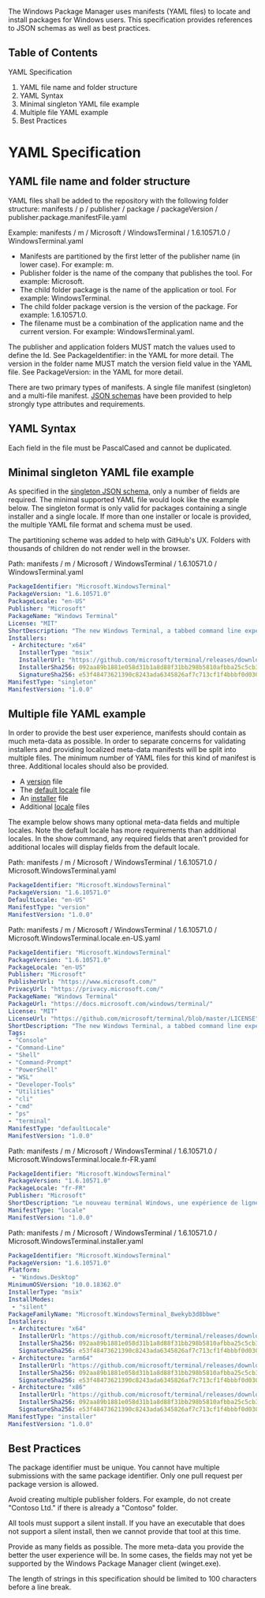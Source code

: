 The Windows Package Manager uses manifests (YAML files) to locate and install packages for Windows users.  This specification provides 
references to JSON schemas as well as best practices.

Table of Contents
----------------------------------
YAML Specification
   1) YAML file name and folder structure
   2) YAML Syntax
   3) Minimal singleton YAML file example
   4) Multiple file YAML example
   5) Best Practices

# YAML Specification

## YAML file name and folder structure
YAML files shall be added to the repository with the following folder structure:
manifests / p / publisher / package / packageVersion / publisher.package.manifestFile.yaml

Example:
manifests / m / Microsoft / WindowsTerminal / 1.6.10571.0 / WindowsTerminal.yaml

* Manifests are partitioned by the first letter of the publisher name (in lower case). For example: m.
* Publisher folder is the name of the company that publishes the tool.  For example: Microsoft.
* The child folder package is the name of the application or tool.  For example: WindowsTerminal.
* The child folder package version is the version of the package. For example: 1.6.10571.0.
* The filename must be a combination of the application name and the current version.  For example: WindowsTerminal.yaml.

The publisher and application folders MUST match the values used to define the Id.  See PackageIdentifier: in the YAML for more detail.
The version in the folder name MUST match the version field value in the YAML file.  See PackageVersion: in the YAML for more detail.

There are two primary types of manifests. A single file manifest (singleton) and a multi-file manifest. 
[JSON schemas](https://github.com/microsoft/winget-cli/tree/master/schemas/JSON/manifests/v1.0.0) have been provided 
to help strongly type attributes and requirements.

## YAML Syntax
Each field in the file must be PascalCased and cannot be duplicated.

## Minimal singleton YAML file example
As specified in the [singleton JSON schema](https://github.com/microsoft/winget-cli/blob/master/schemas/JSON/manifests/v1.0.0/manifest.singleton.1.0.0.json),
only a number of fields are required.  The minimal supported YAML file would look like the example below. The singleton format is only valid for packages containing
a single installer and a single locale. If more than one installer or locale is provided, the multiple YAML file format and schema must be used.

The partitioning scheme was added to help with GitHub's UX. Folders with thousands of children do not render well in the browser.

Path: manifests / m / Microsoft / WindowsTerminal / 1.6.10571.0 / WindowsTerminal.yaml

```YAML
PackageIdentifier: "Microsoft.WindowsTerminal"
PackageVersion: "1.6.10571.0"
PackageLocale: "en-US"
Publisher: "Microsoft"
PackageName: "Windows Terminal"
License: "MIT"
ShortDescription: "The new Windows Terminal, a tabbed command line experience for Windows."
Installers: 
 - Architecture: "x64"
   InstallerType: "msix"
   InstallerUrl: "https://github.com/microsoft/terminal/releases/download/v1.6.10571.0/Microsoft.WindowsTerminal_1.6.10571.0_8wekyb3d8bbwe.msixbundle"
   InstallerSha256: 092aa89b1881e058d31b1a8d88f31bb298b5810afbba25c5cb341cfa4904d843
   SignatureSha256: e53f48473621390c8243ada6345826af7c713cf1f4bbbf0d030599d1e4c175ee
ManifestType: "singleton"
ManifestVersion: "1.0.0"
```

## Multiple file YAML example
In order to provide the best user experience, manifests should contain as much meta-data as possible. In order to separate concerns for validating installers
and providing localized meta-data manifests will be split into multiple files. The minimum number of YAML files for this kind of manifest is three. Additional
locales should also be provided. 
* A [version](https://github.com/microsoft/winget-cli/blob/master/schemas/JSON/manifests/v1.0.0/manifest.version.1.0.0.json) file
* The [default locale](https://github.com/microsoft/winget-cli/blob/master/schemas/JSON/manifests/v1.0.0/manifest.defaultLocale.1.0.0.json) file
* An [installer](https://github.com/microsoft/winget-cli/blob/master/schemas/JSON/manifests/v1.0.0/manifest.installer.1.0.0.json) file
* Additional [locale](https://github.com/microsoft/winget-cli/blob/master/schemas/JSON/manifests/v1.0.0/manifest.locale.1.0.0.json) files

The example below shows many optional meta-data fields and multiple locales. Note the default locale has more requirements than additional locales. In the show
command, any required fields that aren't provided for additional locales will display fields from the default locale.

Path: manifests / m / Microsoft / WindowsTerminal / 1.6.10571.0 / Microsoft.WindowsTerminal.yaml

```YAML
PackageIdentifier: "Microsoft.WindowsTerminal"
PackageVersion: "1.6.10571.0"
DefaultLocale: "en-US"
ManifestType: "version"
ManifestVersion: "1.0.0"
```

Path: manifests / m / Microsoft / WindowsTerminal / 1.6.10571.0 / Microsoft.WindowsTerminal.locale.en-US.yaml

```YAML
PackageIdentifier: "Microsoft.WindowsTerminal"
PackageVersion: "1.6.10571.0"
PackageLocale: "en-US"
Publisher: "Microsoft"
PublisherUrl: "https://www.microsoft.com/"
PrivacyUrl: "https://privacy.microsoft.com/"
PackageName: "Windows Terminal"
PackageUrl: "https://docs.microsoft.com/windows/terminal/"
License: "MIT"
LicenseUrl: "https://github.com/microsoft/terminal/blob/master/LICENSE"
ShortDescription: "The new Windows Terminal, a tabbed command line experience for Windows."
Tags: 
- "Console"
- "Command-Line"
- "Shell"
- "Command-Prompt"
- "PowerShell"
- "WSL"
- "Developer-Tools"
- "Utilities"
- "cli"
- "cmd"
- "ps"
- "terminal"
ManifestType: "defaultLocale"
ManifestVersion: "1.0.0"
```

Path: manifests / m / Microsoft / WindowsTerminal / 1.6.10571.0 / Microsoft.WindowsTerminal.locale.fr-FR.yaml

```YAML
PackageIdentifier: "Microsoft.WindowsTerminal"
PackageVersion: "1.6.10571.0"
PackageLocale: "fr-FR"
Publisher: "Microsoft"
ShortDescription: "Le nouveau terminal Windows, une expérience de ligne de commande à onglets pour Windows."
ManifestType: "locale"
ManifestVersion: "1.0.0"
```

Path: manifests / m / Microsoft / WindowsTerminal / 1.6.10571.0 / Microsoft.WindowsTerminal.installer.yaml

```YAML
PackageIdentifier: "Microsoft.WindowsTerminal"
PackageVersion: "1.6.10571.0"
Platform: 
 - "Windows.Desktop"
MinimumOSVersion: "10.0.18362.0"
InstallerType: "msix"
InstallModes: 
 - "silent"
PackageFamilyName: "Microsoft.WindowsTerminal_8wekyb3d8bbwe"
Installers: 
 - Architecture: "x64"
   InstallerUrl: "https://github.com/microsoft/terminal/releases/download/v1.6.10571.0/Microsoft.WindowsTerminal_1.6.10571.0_8wekyb3d8bbwe.msixbundle"
   InstallerSha256: 092aa89b1881e058d31b1a8d88f31bb298b5810afbba25c5cb341cfa4904d843
   SignatureSha256: e53f48473621390c8243ada6345826af7c713cf1f4bbbf0d030599d1e4c175ee
 - Architecture: "arm64"
   InstallerUrl: "https://github.com/microsoft/terminal/releases/download/v1.6.10571.0/Microsoft.WindowsTerminal_1.6.10571.0_8wekyb3d8bbwe.msixbundle"
   InstallerSha256: 092aa89b1881e058d31b1a8d88f31bb298b5810afbba25c5cb341cfa4904d843
   SignatureSha256: e53f48473621390c8243ada6345826af7c713cf1f4bbbf0d030599d1e4c175ee
 - Architecture: "x86"
   InstallerUrl: "https://github.com/microsoft/terminal/releases/download/v1.6.10571.0/Microsoft.WindowsTerminal_1.6.10571.0_8wekyb3d8bbwe.msixbundle"
   InstallerSha256: 092aa89b1881e058d31b1a8d88f31bb298b5810afbba25c5cb341cfa4904d843
   SignatureSha256: e53f48473621390c8243ada6345826af7c713cf1f4bbbf0d030599d1e4c175ee
ManifestType: "installer"
ManifestVersion: "1.0.0"
```


## Best Practices
The package identifier must be unique.  You cannot have multiple submissions with the same package identifier. Only one pull request per package version is allowed.

Avoid creating multiple publisher folders.  For example, do not create "Contoso Ltd." if there is already a "Contoso" folder.

All tools must support a silent install.  If you have an executable that does not support a silent install, then we cannot provide that tool at this time.

Provide as many fields as possible.  The more meta-data you provide the better the user experience will be. In some cases, the fields may not yet be supported
by the Windows Package Manager client (winget.exe).

The length of strings in this specification should be limited to 100 characters before a line break.
